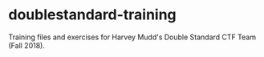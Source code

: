 # doublestandard-training

Training files and exercises for Harvey Mudd's Double Standard CTF Team (Fall 2018). 
